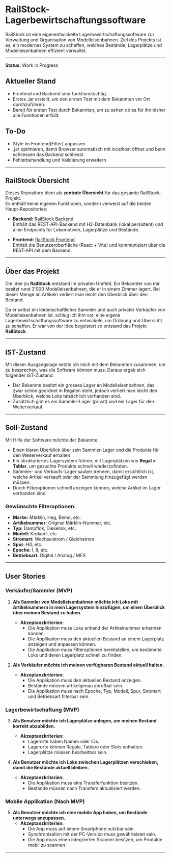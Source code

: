 # RailStock-Lagerbewirtschaftungssoftware

RailStock ist eine eigenentwickelte Lagerbewirtschaftungssoftware zur Verwaltung und Organisation von Modelleisenbahnen.
Ziel des Projekts ist es, ein modernes System zu schaffen, welches Bestände, Lagerplätze und Modelleisenbahnen effizient verwaltet. 

---

**Status:** Work in Progress

## Aktueller Stand
- Frontend und Backend sind funktionstüchtig.
- Erstes .jar erstellt, um den ersten Test mit dem Bekannten vor Ort durchzuführen.
- Bereit für ersten Test durch Bekannten, um zu sehen ob es für ihn bisher alle Funktionen erfüllt.
  
## To-Do
- Style im Frontend(Filter) anpassen
- .jar optimieren, damit Browser automatisch mit localhost öffnet und beim schliessen das Backend schliesst.
- Fehlerbehandlung und Validierung erweitern

---

## RailStock Übersicht

Dieses Repository dient als **zentrale Übersicht** für das gesamte RailStock-Projekt.  
Es enthält keine eigenen Funktionen, sondern verweist auf die beiden Haupt-Repositories:

- **Backend:** [RailStock Backend](https://github.com/ImeschNico/RailStock-Lagerbewirtschaftungssoftware-Backend)  
  Enthält das REST-API-Backend mit H2-Datenbank (lokal persistent) und allen Endpoints für Lokomotiven, Lagerplätze und Bestände.

- **Frontend:** [RailStock Frontend](https://github.com/ImeschNico/RailStock-Lagerbewirtschaftungssoftware-Frontend)  
  Enthält die Benutzeroberfläche (React + Vite) und kommuniziert über die REST-API mit dem Backend.

---

## Über das Projekt

Die Idee zu **RailStock** entstand im privaten Umfeld. 
Ein Bekannter von mir besitzt rund 3'000 Modelleisenbahnen, die er in einem Zimmer lagert.
Bei dieser Menge an Artikeln verliert man leicht den Überblick über den Bestand.

Da er selbst ein leidenschaftlicher Sammler und auch privater Verkäufer von Modelleisenbahnen ist, schlug ich ihm vor, eine eigene Lagerbewirtschaftungssoftware zu entwickeln, um Ordnung und Übersicht zu schaffen.
Er war von der Idee begeistert so entstand das Projekt **RailStock**.

--- 

## IST-Zustand

Mit dieser Ausgangslage setzte ich mich mit dem Bekannten zusammen, um zu besprechen, was die Software können muss.
Daraus ergab sich folgender IST-Zustand:
- Der Bekannte besitzt ein grosses Lager an Modelleisenbahnen, das zwar schön geordnet in Regalen steht, jedoch verliert man leicht den Überblick, welche Loks tatsächlich vorhanden sind.
- Zusätzlich gibt es ein Sammler-Lager (privat) und ein Lager für den Weiterverkauf.

---

## Soll-Zustand

Mit Hilfe der Software möchte der Bekannte:
- Einen klaren Überblick über sein Sammler-Lager und die Produkte für den Weiterverkauf erhalten.
- Ein strukturiertes Lagersystem führen, mit Lagerplätzen wie **Regal > Tablar**, um gesuchte Produkte schnell wiederzufinden.
- Sammler- und Verkaufs-Lager sauber trennen, damit ersichtlich ist, welche Artikel verkauft oder der Sammlung hinzugefügt werden müssen.
- Durch Filteroptionen schnell anzeigen können, welche Artikel im Lager vorhanden sind.

### Gewünschte Filteroptionen: 
- **Marke:** Märklin, Hag, Bemo, etc.
- **Artikelnummer:** Original Märklin-Nummer, etc.
- **Typ:** Dampflok, Diesellok, etc.
- **Modell:** Krokodil, etc.
- **Stromart:** Wechselstrom / Gleichstrom
- **Spur:** H0, etc.
- **Epoche:** I, II, etc.
- **Betriebsart:** Digital / Analog / MFX

---

## User Stories

### Verkäufer/Sammler (MVP)

1. **Als Sammler von Modelleisenbahnen möchte ich Loks mit Artikelnummern in mein Lagersystem hinzufügen, um einen Überblick über meinen Bestand zu haben.**
   - **Akzeptanzkriterien:**
     - Die Applikation muss Loks anhand der Artikelnummer erkennen können.
     - Die Applikation muss den aktuellen Bestand an einem Lagerplatz anzeigen und anpassen können.
     - Die Applikation muss Filteroptionen bereitstellen, um bestimmte Loks und deren Lagerplatz schnell zu finden.

2. **Als Verkäufer möchte ich meinen verfügbaren Bestand aktuell halten.**
   - **Akzeptanzkriterien:**
     - Die Applikation muss den aktuellen Bestand anzeigen.
     - Bestände müssen artikelgenau abrufbar sein.
     - Die Applikation muss nach Epoche, Typ, Modell, Spur, Stromart und Betriebsart filterbar sein.

### Lagerbewirtschaftung (MVP)

3. **Als Benutzer möchte ich Lagerplätze anlegen, um meinen Bestand korrekt abzubilden.**
   - **Akzeptanzkriterien:**
     - Lagerorte haben Namen oder IDs.
     - Lagerorte können Regale, Tablare oder Slots enthalten.
     - Lagerplätze müssen bearbeitbar sein.

4. **Als Benutzer möchte ich Loks zwischen Lagerplätzen verschieben, damit die Bestände aktuell bleiben.**
   - **Akzeptanzkriterien:**
     - Die Applikation muss eine Transferfunktion besitzen.
     - Bestände müssen nach Transfers aktualisiert werden.

### Mobile Applikation (Nach MVP)

5. **Als Benutzer möchte ich eine mobile App haben, um Bestände unterwegs anzupassen.**
   - **Akzeptanzkriterien:**
     - Die App muss auf einem Smartphone nutzbar sein.
     - Synchronisation mit der PC-Version muss gewährleistet sein.
     - Die App muss einen integrierten Scanner besitzen, um Produkte mobil zu scannen.

---
